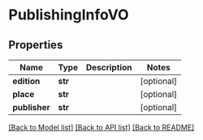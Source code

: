 # PublishingInfoVO

## Properties
Name | Type | Description | Notes
------------ | ------------- | ------------- | -------------
**edition** | **str** |  | [optional] 
**place** | **str** |  | [optional] 
**publisher** | **str** |  | [optional] 

[[Back to Model list]](../README.md#documentation-for-models) [[Back to API list]](../README.md#documentation-for-api-endpoints) [[Back to README]](../README.md)


